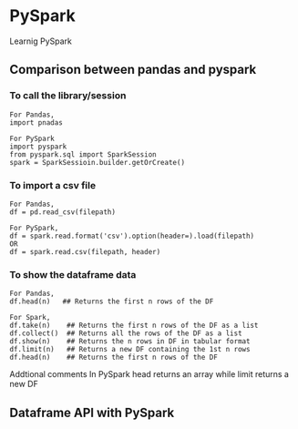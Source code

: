 # PySpark
Learnig PySpark

## Comparison between pandas and pyspark
### To call the library/session
```
For Pandas,
import pnadas

For PySpark 
import pyspark
from pyspark.sql import SparkSession
spark = SparkSessioin.builder.getOrCreate()
```

### To import a csv file
```
For Pandas,
df = pd.read_csv(filepath)

For PySpark,
df = spark.read.format('csv').option(header=).load(filepath)
OR
df = spark.read.csv(filepath, header)
```

### To show the dataframe data
```
For Pandas,
df.head(n)   ## Returns the first n rows of the DF

For Spark,
df.take(n)    ## Returns the first n rows of the DF as a list
df.collect()  ## Returns all the rows of the DF as a list
df.show(n)    ## Returns the n rows in DF in tabular format
df.limit(n)   ## Returns a new DF containing the 1st n rows
df.head(n)    ## Returns the first n rows of the DF
```
Addtional comments
In PySpark head returns an array while limit returns a new DF

## Dataframe API with PySpark
